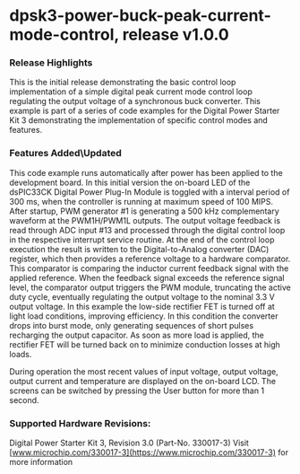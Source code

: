 # dpsk3-power-buck-peak-current-mode-control, release v1.0.0

### Release Highlights
This is the initial release demonstrating the basic control loop implementation of a simple digital peak current mode control loop regulating the output voltage of a synchronous buck converter.
This example is part of a series of code examples for the Digital Power Starter Kit 3 demonstrating the implementation of specific control modes and features.

### Features Added\Updated
This code example runs automatically after power has been applied to the development board. In this initial version the on-board LED of the dsPIC33CK Digital Power Plug-In Module is toggled with a interval period of 300 ms, when the controller is running at maximum speed of 100 MIPS. After startup, PWM generator #1 is generating a 500 kHz complementary waveform at the PWM1H/PWM1L outputs. The output voltage feedback is read through ADC input #13 and processed through the digital control loop in the respective interrupt service routine. At the end of the control loop execution the result is written to the Digital-to-Analog converter (DAC) register, which then provides a reference voltage to a hardware comparator. This comparator is comparing the inductor current feedback signal with the applied reference. When the feedback signal exceeds the reference signal level, the comparator output triggers the PWM module, truncating the active duty cycle, eventually regulating the output voltage to the nominal 3.3 V output voltage.
In this example the low-side rectifier FET is turned off at light load conditions, improving efficiency. In this condition the converter drops into burst mode, only generating sequences of short pulses recharging the output capacitor. As soon as more load is applied, the rectifier FET will be turned back on to minimize conduction losses at high loads.

During operation the most recent values of input voltage, output voltage, output current and temperature are displayed on the on-board LCD. The screens can be switched by pressing the User button for more than 1 second.

### Supported Hardware Revisions:
Digital Power Starter Kit 3, Revision 3.0 (Part-No. 330017-3)
Visit [www.microchip.com/330017-3](https://www.microchip.com/330017-3) for more information
